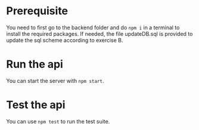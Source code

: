 # Prerequisite

You need to first go to the backend folder and do `npm i` in a terminal to install the required packages.
If needed, the file updateDB.sql is provided to update the sql scheme according to exercise B.

# Run the api

You can start the server with `npm start`.

# Test the api

You can use `npm test` to run the test suite.